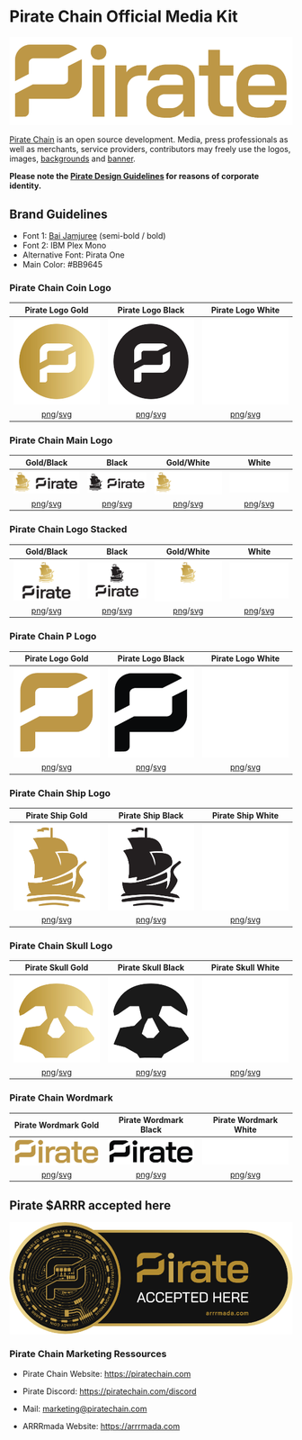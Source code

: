 # Pirate Chain Official Media Kit

<img src="https://raw.githubusercontent.com/PirateNetwork/mediakit/main/Wordmark/PNG/Pirate_Logo_Wordmark_Gold.png" title="Pirate Chain Wordmark">

<a href="https://piratechain.com" target="_blank" title="Official website piratechain.com">Pirate Chain</a> is an open source development. Media, press professionals as well as merchants, service providers, contributors may freely use the logos, images, <a href="https://github.com/PirateNetwork/mediakit/tree/main/Backgrounds" target="_blank" title="Pirate Chain Backgrounds and Wallpapers">backgrounds</a> and <a href="https://github.com/PirateNetwork/mediakit/tree/main/Banner" target="_blank" title="Pirate Chain Banner">banner</a>.

<strong>Please note the <a href="https://github.com/PirateNetwork/mediakit/blob/main/PIRATE_DesignGuidelines.pdf" target="_blank" title="Pirate Chain Design Guidelines - Corporate Identitiy">Pirate Design Guidelines</a> for reasons of corporate identity.</strong>

## Brand Guidelines

- Font 1: <a href="https://github.com/cadsondemak/Bai-Jamjuree" target="_blank">Bai Jamjuree</a> (semi-bold / bold)
- Font 2: IBM Plex Mono
- Alternative Font: Pirata One
- Main Color: #BB9645

### Pirate Chain Coin Logo

| Pirate Logo Gold     | Pirate Logo Black     | Pirate Logo White     |
| :---:         |     :---:      |          :---: |
| <img src="https://raw.githubusercontent.com/PirateNetwork/mediakit/main/Coin/PNG/Pirate_Logo_Coin_Gold.png" alt="Coin Logo Gold" title="Coin Logo Gold" width="250"/>          | <img src="https://raw.githubusercontent.com/PirateNetwork/mediakit/main/Coin/PNG/Pirate_Logo_Coin_Black.png" alt="Coin Logo Black" title="Coin Logo Black" width="250"/>        | <img src="https://raw.githubusercontent.com/PirateNetwork/mediakit/main/Coin/PNG/Pirate_Logo_Coin_White.png" alt="Coin Logo White" title="Coin Logo White" width="250"/>  |
| <a href="https://github.com/PirateNetwork/mediakit/blob/main/Coin/PNG/Pirate_Logo_Coin_Gold.png">png</a>/<a href="https://github.com/PirateNetwork/mediakit/blob/main/Coin/SVG/Pirate_Logo_Coin_Gold.svg">svg</a>   | <a href="https://github.com/PirateNetwork/mediakit/blob/main/Coin/PNG/Pirate_Logo_Coin_Black.png">png</a>/<a href="https://github.com/PirateNetwork/mediakit/blob/main/Coin/SVG/Pirate_Logo_Coin_Black.svg">svg</a>   | <a href="https://github.com/PirateNetwork/mediakit/blob/main/Coin/PNG/Pirate_Logo_Coin_White.png">png</a>/<a href="https://github.com/PirateNetwork/mediakit/blob/main/Coin/SVG/Pirate_Logo_Coin_White.svg">svg</a>      |


### Pirate Chain Main Logo

| Gold/Black  | Black | Gold/White  | White |
| :---: | :---: | :---: | :---: |
| <img src="https://raw.githubusercontent.com/PirateNetwork/mediakit/main/Logo%20Main/PNG/Pirate_Logo_BG.png" alt="Pirate Chain Main Logo Gold" title="Main Logo Gold" width="200"/>  | <img src="https://raw.githubusercontent.com/PirateNetwork/mediakit/main/Logo%20Main/PNG/Pirate_Logo_Black.png" alt="Pirate Chain Main Logo black" title="Main Logo Black" width="200"/>  | <img src="https://github.com/PirateNetwork/mediakit/blob/main/Logo%20Main/PNG/Pirate_Logo_WG.png" alt="Pirate Chain Main Logo Gold/White" title="Main Logo Gold/White" width="200"/>  | <img src="https://github.com/PirateNetwork/mediakit/blob/main/Logo%20Main/PNG/Pirate_Logo_White.png" alt="Pirate Chain Main Logo white" title="Main Logo White" width="200"/>  |
| <a href="https://github.com/PirateNetwork/mediakit/blob/main/Logo%20Main/PNG/Pirate_Logo_BG.png">png</a>/<a href="https://github.com/PirateNetwork/mediakit/blob/main/Logo%20Main/SVG/Pirate_Logo_BG.svg">svg</a>    | <a href="https://github.com/PirateNetwork/mediakit/blob/main/Logo%20Main/PNG/Pirate_Logo_Black.png">png</a>/<a href="https://github.com/PirateNetwork/mediakit/blob/main/Coin/SVG/Pirate_Logo_Coin_White.svg">svg</a>     | <a href="https://github.com/PirateNetwork/mediakit/blob/main/Logo%20Main/PNG/Pirate_Logo_WG.png">png</a>/<a href="https://github.com/PirateNetwork/mediakit/blob/main/Logo%20Main/SVG/Pirate_Logo_WG.svg">svg</a>     |  <a href="https://github.com/PirateNetwork/mediakit/blob/main/Logo%20Main/PNG/Pirate_Logo_White.png">png</a>/<a href="https://github.com/PirateNetwork/mediakit/blob/main/Logo%20Main/SVG/Pirate_Logo_White.svg">svg</a>     |

### Pirate Chain Logo Stacked

| Gold/Black  | Black | Gold/White  | White |
| :---: | :---: | :---: | :---: |
| <img src="https://github.com/PirateNetwork/mediakit/blob/main/Logo%20Stacked/PNG/Pirate_Logo_Stacked_BG.png" alt="Pirate Chain Stacked Logo Gold" title="Stacked Logo Gold" width="200"/>  | <img src="https://github.com/PirateNetwork/mediakit/blob/main/Logo%20Stacked/PNG/Pirate_Logo_Stacked_Black.png" alt="Pirate Chain Stacked Logo black" title="Main Logo Black" width="200"/>  | <img src="https://github.com/PirateNetwork/mediakit/blob/main/Logo%20Stacked/PNG/Pirate_Logo_Stacked_WG.png" alt="Pirate Chain Stacked Logo Gold/White" title="Stacked Logo Gold/White" width="200"/>  | <img src="https://github.com/PirateNetwork/mediakit/blob/main/Logo%20Stacked/PNG/Pirate_Logo_Stacked_White.png" alt="Pirate Chain Stacked Logo white" title="Stacked Logo White" width="200"/>  |
| <a href="https://github.com/PirateNetwork/mediakit/blob/main/Logo%20Stacked/PNG/Pirate_Logo_Stacked_BG.png">png</a>/<a href="https://github.com/PirateNetwork/mediakit/blob/main/Logo%20Stacked/SVG/Pirate_Logo_Stacked_BG.svg">svg</a>  | <a href="https://github.com/PirateNetwork/mediakit/blob/main/Logo%20Stacked/PNG/Pirate_Logo_Stacked_Black.png">png</a>/<a href="https://github.com/PirateNetwork/mediakit/blob/main/Logo%20Stacked/SVG/Pirate_Logo_Stacked_Black.svg">svg</a>   | <a href="https://github.com/PirateNetwork/mediakit/blob/main/Logo%20Stacked/PNG/Pirate_Logo_Stacked_WG.png">png</a>/<a href="https://github.com/PirateNetwork/mediakit/blob/main/Logo%20Stacked/SVG/Pirate_Logo_Stacked_WG.svg">svg</a>  | <a href="https://github.com/PirateNetwork/mediakit/blob/main/Logo%20Stacked/PNG/Pirate_Logo_Stacked_White.png">png</a>/<a href="https://github.com/PirateNetwork/mediakit/blob/main/Logo%20Stacked/SVG/Pirate_Logo_Stacked_White.svg">svg</a>   |

### Pirate Chain P Logo

| Pirate Logo Gold     | Pirate Logo Black     | Pirate Logo White     |
| :---:         |     :---:      |          :---: |
| <img src="https://github.com/PirateNetwork/mediakit/blob/main/P%20Logo/PNG/Pirate_Logo_P_Gold.png" alt="P Logo Gold" title="P Logo Gold" width="250"/>          | <img src="https://github.com/PirateNetwork/mediakit/blob/main/P%20Logo/PNG/Pirate_Logo_P_Black.png" alt="P Logo Black" title="P Logo Black" width="250"/>        | <img src="https://github.com/PirateNetwork/mediakit/blob/main/P%20Logo/PNG/Pirate_Logo_P_White.png" alt="P Logo White" title="P Logo White" width="250"/>  |
| <a href="https://github.com/PirateNetwork/mediakit/blob/main/P%20Logo/PNG/Pirate_Logo_P_Gold.png">png</a>/<a href="https://github.com/PirateNetwork/mediakit/blob/main/P%20Logo/SVG/Pirate_Logo_P_Gold.svg">svg</a>   | <a href="https://github.com/PirateNetwork/mediakit/blob/main/P%20Logo/PNG/Pirate_Logo_P_Black.png">png</a>/<a href="https://github.com/PirateNetwork/mediakit/blob/main/P%20Logo/SVG/Pirate_Logo_P_Black.svg">svg</a>    | <a href="https://github.com/PirateNetwork/mediakit/blob/main/P%20Logo/PNG/Pirate_Logo_P_White.png">png</a>/<a href="https://github.com/PirateNetwork/mediakit/blob/main/P%20Logo/SVG/Pirate_Logo_P_White.svg">svg</a>      |

### Pirate Chain Ship Logo

| Pirate Ship Gold     | Pirate Ship Black    | Pirate Ship White     |
| :---:         |     :---:      |          :---: |
| <img src="https://github.com/PirateNetwork/mediakit/blob/main/Ship/PNG/Pirate_Logo_Ship_Gold.png" alt="Pirate Ship Logo Gold" title="Pirate Ship Logo Gold" width="250"/>          | <img src="https://github.com/PirateNetwork/mediakit/blob/main/Ship/PNG/Pirate_Logo_Ship_Black.png" alt="Pirate Ship Logo Black" title="Pirate Ship Logo Black" width="250"/>        | <img src="https://github.com/PirateNetwork/mediakit/blob/main/Ship/PNG/Pirate_Logo_Ship_White.png" alt="Pirate Ship Logo White" title="Pirate Ship Logo White" width="250"/>  |
| <a href="https://github.com/PirateNetwork/mediakit/blob/main/Ship/PNG/Pirate_Logo_Ship_Gold.png">png</a>/<a href="https://github.com/PirateNetwork/mediakit/blob/main/Ship/SVG/Pirate_Logo_Ship_Gold.svg">svg</a>   | <a href="https://github.com/PirateNetwork/mediakit/blob/main/Ship/PNG/Pirate_Logo_Ship_Black.png">png</a>/<a href="https://github.com/PirateNetwork/mediakit/blob/main/Ship/SVG/Pirate_Logo_Ship_Black.svg">svg</a>  | <a href="https://github.com/PirateNetwork/mediakit/blob/main/Ship/PNG/Pirate_Logo_Ship_White.png">png</a>/<a href="https://github.com/PirateNetwork/mediakit/blob/main/Ship/SVG/Pirate_Logo_Ship_White.svg">svg</a>      |

### Pirate Chain Skull Logo

| Pirate Skull Gold     | Pirate Skull Black     | Pirate Skull White     |
| :---:         |     :---:      |          :---: |
| <img src="https://github.com/PirateNetwork/mediakit/blob/main/Skull/PNG/Pirate_Logo_Skull_Gold.png" alt="Pirate Skull Logo Gold" title="Pirate Skull Logo Gold" width="250"/>          | <img src="https://github.com/PirateNetwork/mediakit/blob/main/Skull/PNG/Pirate_Logo_Skull_Black.png" alt="Pirate Skull Logo Black" title="Pirate Skull Logo Black" width="250"/>        | <img src="https://github.com/PirateNetwork/mediakit/blob/main/Skull/PNG/Pirate_Logo_Skull_White.png" alt="Pirate Skull Logo White" title="Pirate Skull Logo White" width="250"/>  |
| <a href="https://github.com/PirateNetwork/mediakit/blob/main/Skull/PNG/Pirate_Logo_Skull_Gold.png">png</a>/<a href="https://github.com/PirateNetwork/mediakit/blob/main/Skull/SVG/Pirate_Logo_Skull_Gold.svg">svg</a>  | <a href="https://github.com/PirateNetwork/mediakit/blob/main/Skull/PNG/Pirate_Logo_Skull_Black.png">png</a>/<a href="https://github.com/PirateNetwork/mediakit/blob/main/Skull/SVG/Pirate_Logo_Skull_Black.svg">svg</a>   | <a href="https://github.com/PirateNetwork/mediakit/blob/main/Skull/PNG/Pirate_Logo_Skull_White.png">png</a>/<a href="https://github.com/PirateNetwork/mediakit/blob/main/Skull/SVG/Pirate_Logo_Skull_White.svg">svg</a>     |

### Pirate Chain Wordmark

| Pirate Wordmark Gold     | Pirate Wordmark Black     | Pirate Wordmark White     |
| :---:         |     :---:      |          :---: |
| <img src="https://github.com/PirateNetwork/mediakit/blob/main/Wordmark/PNG/Pirate_Logo_Wordmark_Gold.png" alt="Pirate Wordmark Gold" title="Pirate Wordmark Gold" width="250"/>          | <img src="https://github.com/PirateNetwork/mediakit/blob/main/Wordmark/PNG/Pirate_Logo_Wordmark_Black.png" alt="Pirate Wordmark Black" title="Pirate Wordmark Black" width="250"/>        | <img src="https://github.com/PirateNetwork/mediakit/blob/main/Wordmark/PNG/Pirate_Logo_Wordmark_White.png" alt="Pirate Wordmark White" title="Pirate Wordmark White" width="250"/>  |
| <a href="https://github.com/PirateNetwork/mediakit/blob/main/Wordmark/PNG/Pirate_Logo_Wordmark_Gold.png">png</a>/<a href="https://github.com/PirateNetwork/mediakit/blob/main/Wordmark/SVG/Pirate_Logo_Wordmark_Gold.svg">svg</a>  | <a href="https://github.com/PirateNetwork/mediakit/blob/main/Wordmark/PNG/Pirate_Logo_Wordmark_Black.png">png</a>/<a href="https://github.com/PirateNetwork/mediakit/blob/main/Wordmark/SVG/Pirate_Logo_Wordmark_Black.svg">svg</a>   | <a href="https://github.com/PirateNetwork/mediakit/blob/main/Wordmark/PNG/Pirate_Logo_Wordmark_White.png">png</a>/<a href="https://github.com/PirateNetwork/mediakit/blob/main/Wordmark/SVG/Pirate_Logo_Wordmark_White.svg">svg</a>     |

## Pirate $ARRR accepted here

<img src="https://raw.githubusercontent.com/PirateNetwork/mediakit/main/ARRRaccepted/pirateacceptedhere.png" title="Pirate ARRR accepted here">

### Pirate Chain Marketing Ressources

- Pirate Chain Website: https://piratechain.com
- Pirate Discord: https://piratechain.com/discord
- Mail: marketing@piratechain.com

- ARRRmada Website: https://arrrmada.com
